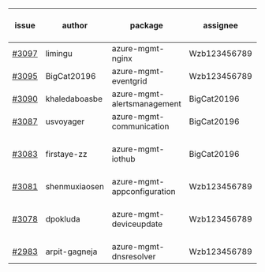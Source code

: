 | issue | author | package | assignee | bot advice | created date of issue | target release date | date from target |
| ------ | ------ | ------ | ------ | ------ | ------ | ------ | :-----: |
| [#3097](https://github.com/Azure/sdk-release-request/issues/3097) | limingu | azure-mgmt-nginx | Wzb123456789 |  | 08-18 | 08-31 |  |
| [#3095](https://github.com/Azure/sdk-release-request/issues/3095) | BigCat20196 | azure-mgmt-eventgrid | Wzb123456789 |  | 08-17 | 08-31 |  |
| [#3090](https://github.com/Azure/sdk-release-request/issues/3090) | khaledaboasbe | azure-mgmt-alertsmanagement | BigCat20196 |  | 08-15 | 08-29 |  |
| [#3087](https://github.com/Azure/sdk-release-request/issues/3087) | usvoyager | azure-mgmt-communication | BigCat20196 |  | 08-12 | 08-29 |  |
| [#3083](https://github.com/Azure/sdk-release-request/issues/3083) | firstaye-zz | azure-mgmt-iothub | BigCat20196 | close to release date.  | 08-11 | 08-22 | 0 |
| [#3081](https://github.com/Azure/sdk-release-request/issues/3081) | shenmuxiaosen | azure-mgmt-appconfiguration | Wzb123456789 |  | 08-09 | 08-11 |  |
| [#3078](https://github.com/Azure/sdk-release-request/issues/3078) | dpokluda | azure-mgmt-deviceupdate | Wzb123456789 | close to release date.  | 08-09 | 08-23 | 0 |
| [#2983](https://github.com/Azure/sdk-release-request/issues/2983) | arpit-gagneja | azure-mgmt-dnsresolver | Wzb123456789 |  | 07-05 | 09-30 |  |

